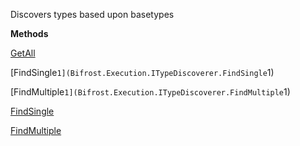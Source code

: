 Discovers types based upon basetypes

**Methods**

[GetAll](Bifrost.Execution.ITypeDiscoverer.GetAll)


[FindSingle``1](Bifrost.Execution.ITypeDiscoverer.FindSingle``1)


[FindMultiple``1](Bifrost.Execution.ITypeDiscoverer.FindMultiple``1)


[FindSingle](Bifrost.Execution.ITypeDiscoverer.FindSingle)


[FindMultiple](Bifrost.Execution.ITypeDiscoverer.FindMultiple)
